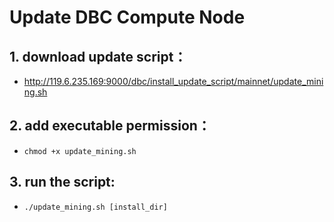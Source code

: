 # Update DBC Compute Node

## 1. download update script：

- http://119.6.235.169:9000/dbc/install_update_script/mainnet/update_mining.sh

## 2. add executable permission：

- `chmod +x update_mining.sh`

## 3. run the script:

- `./update_mining.sh [install_dir]`
